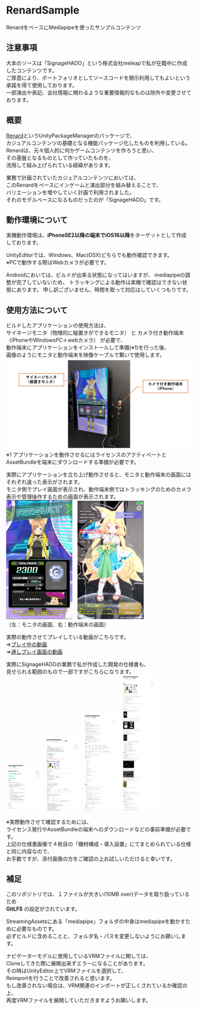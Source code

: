 # RenardSample
RenardをベースにMediapipeを使ったサンプルコンテンツ

## 注意事項
大本のソースは「SignageHADO」という株式会社meleapで私が在籍中に作成したコンテンツです。  
ご厚意により、ポートフォリオとしてソースコードを開示利用してもよいという承諾を得て使用しております。   
一部演出や表記、会社情報に関わるような重要情報的なものは除外や変更させております。

## 概要
[Renard](https://github.com/rencotsuki/Renard)というUnityPackageManagerのパッケージで、  
カジュアルコンテンツの基礎となる機能パッケージ化したものを利用している。  
Renardは、元々個人的に何かゲームコンテンツを作ろうと思い、  
その基盤となるものとして作っていたものを、  
流用して組み上げられている経緯があります。  

業務で計画されていたカジュアルコンテンツにおいては、  
このRenardをベースにインゲームと演出部分を組み替えることで、  
バリエーションを増やしていく計画で利用されました。  
それのモデルベースになるものだったのが「SignageHADO」です。  

## 動作環境について
実機動作環境は、**iPhoneSE2以降の端末でiOS16以降**をターゲットとして作成しております。  

UnityEditorでは、Windows、Mac(OSX)どちらでも動作確認できます。  
※PCで動作する際はWebカメラが必要です。  

Androidにおいては、ビルドが出来る状態になってはいますが、
mediapipeの調整が完了していないため、
トラッキングによる動作は実機で確認はできない状態にあります。
申し訳ございません、時間を取って対応はしていくつもりです。

## 使用方法について
ビルドしたアプリケーションの使用方法は、  
サイネージモニタ（物理的に縦置きができるモニタ） と カメラ付き動作端末（iPhoneやWindowsPC＋webカメラ） が必要で、  
動作端末にアプリケーションをインストールして準備(※1)を行った後、  
画像のようにモニタと動作端末を映像ケーブルで繋いで使用します。  
<img width="512" alt="使用図" src="https://github.com/rencotsuki/RenardSample/blob/11a8b08cebb3a294a4b9f2ef430fcdd392e60be0/DocumentSamples/%E4%BD%BF%E7%94%A8%E5%9B%B3.jpg">  
※1 アプリケーションを動作させるにはライセンスのアクティベートとAssetBundleを端末にダウンロードする準備が必要です。  

実際にアプリケーションを立ち上げ動作させると、モニタと動作端末の画面にはそれぞれ違った表示がされます。  
モニタ側でプレイ画面が表示され、動作端末側ではトラッキングのためのカメラ表示や管理操作するための画面が表示されます。  
<img width="180" alt="モニタ画面" src="https://github.com/rencotsuki/RenardSample/blob/11a8b08cebb3a294a4b9f2ef430fcdd392e60be0/DocumentSamples/%E5%A4%96%E9%83%A8%E3%83%87%E3%82%A3%E3%82%B9%E3%83%97%E3%83%AC%E3%82%A4%E5%87%BA%E5%8A%9B%E5%81%B4%E3%81%AE%E7%94%BB%E9%9D%A2.jpg">　<img width="180" alt="動作端末画面" src="https://github.com/rencotsuki/RenardSample/blob/11a8b08cebb3a294a4b9f2ef430fcdd392e60be0/DocumentSamples/%E5%8B%95%E4%BD%9C%E7%AB%AF%E6%9C%AB%E5%81%B4%E3%81%AE%E7%94%BB%E9%9D%A2.jpg">  
（左：モニタの画面、右：動作端末の画面）  

実際の動作させてプレイしている動画がこちらです。  
⇒[プレイ中の動画](https://drive.google.com/file/d/1wbb4lTbfZR02hn_THypDpddlKjyyOrcb/view?usp=drive_link)  
⇒[通しプレイ画面の動画](https://drive.google.com/file/d/1sl0XN9ofkdylaPNJ0MmVHTIzuo6uTch_/view?usp=drive_link)  

実際にSignageHADOの業務で私が作成した開発の仕様書も、  
見せられる範囲のもので一部ですがこちらになります。    
<img width="100" alt="仕様書①" src="https://github.com/rencotsuki/RenardSample/blob/1ca690d2ef4a621c983476a042d08a7d522de817/DocumentSamples/%5Besa%5DSignageHADO%E4%BB%95%E6%A7%98%E6%9B%B8_01.png"> <img width="100" alt="仕様書②" src="https://github.com/rencotsuki/RenardSample/blob/1ca690d2ef4a621c983476a042d08a7d522de817/DocumentSamples/%5Besa%5DSignageHADO%E4%BB%95%E6%A7%98%E6%9B%B8_02.png"> <img width="100" alt="仕様書③" src="https://github.com/rencotsuki/RenardSample/blob/1ca690d2ef4a621c983476a042d08a7d522de817/DocumentSamples/%5Besa%5DSignageHADO%E4%BB%95%E6%A7%98%E6%9B%B8_03.png"> <img width="100" alt="仕様書④" src="https://github.com/rencotsuki/RenardSample/blob/1ca690d2ef4a621c983476a042d08a7d522de817/DocumentSamples/%5Besa%5DSignageHADO%E4%BB%95%E6%A7%98%E6%9B%B8_04.png">    

※実際動作させて確認するためには、  
ライセンス発行やAssetBundleの端末へのダウンロードなどの事前準備が必要です。  
上記の仕様書画像で４枚目の「機材構成・導入設置」にてまとめられている仕様と同じ内容なので、  
お手数ですが、添付画像の方をご確認の上お試しいただけると幸いです。  

## 補足
このリポジトリでは、１ファイルが大きい(10MB over)データを取り扱っているため  
**GitLFS** の設定がされています。  

StreamingAssetsにある「mediapipe」フォルダの中身はmediapipeを動かすために必要なものです。  
必ずビルドに含めることと、フォルダ名・パスを変更しないようにお願いします。  

ナビゲーターモデルに使用しているVRMファイルに関しては、  
Cloneしてきた際に展開出来ずエラーになることがあります。  
その時はUnityEditor上でVRMファイルを選択して、  
Reimportを行うことで改善されると思います。  
もし改善されない場合は、VRM関連のインポートが正しくされているか確認の上、  
再度VRMファイルを展開していただきますようお願いします。  
